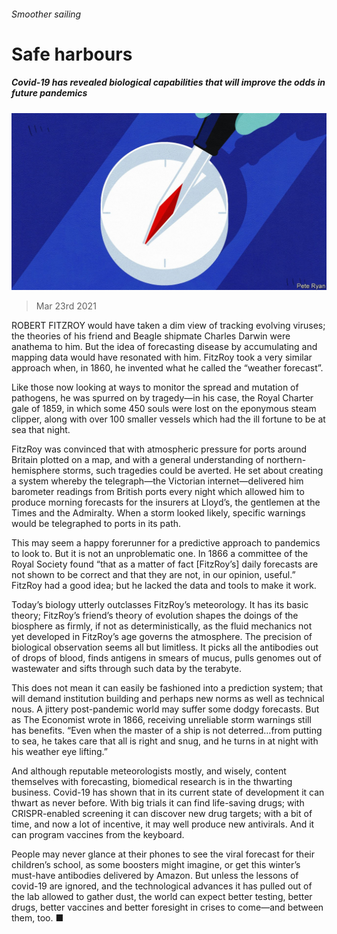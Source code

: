 ###### Smoother sailing

# Safe harbours 

##### Covid-19 has revealed biological capabilities that will improve the odds in future pandemics 

![image](images/20210327_tqd007.jpg) 

> Mar 23rd 2021 

ROBERT FITZROY would have taken a dim view of tracking evolving viruses; the theories of his friend and Beagle shipmate Charles Darwin were anathema to him. But the idea of forecasting disease by accumulating and mapping data would have resonated with him. FitzRoy took a very similar approach when, in 1860, he invented what he called the “weather forecast”.

Like those now looking at ways to monitor the spread and mutation of pathogens, he was spurred on by tragedy—in his case, the Royal Charter gale of 1859, in which some 450 souls were lost on the eponymous steam clipper, along with over 100 smaller vessels which had the ill fortune to be at sea that night.


FitzRoy was convinced that with atmospheric pressure for ports around Britain plotted on a map, and with a general understanding of northern-hemisphere storms, such tragedies could be averted. He set about creating a system whereby the telegraph—the Victorian internet—delivered him barometer readings from British ports every night which allowed him to produce morning forecasts for the insurers at Lloyd’s, the gentlemen at the Times and the Admiralty. When a storm looked likely, specific warnings would be telegraphed to ports in its path.

This may seem a happy forerunner for a predictive approach to pandemics to look to. But it is not an unproblematic one. In 1866 a committee of the Royal Society found “that as a matter of fact [FitzRoy’s] daily forecasts are not shown to be correct and that they are not, in our opinion, useful.” FitzRoy had a good idea; but he lacked the data and tools to make it work.

Today’s biology utterly outclasses FitzRoy’s meteorology. It has its basic theory; FitzRoy’s friend’s theory of evolution shapes the doings of the biosphere as firmly, if not as deterministically, as the fluid mechanics not yet developed in FitzRoy’s age governs the atmosphere. The precision of biological observation seems all but limitless. It picks all the antibodies out of drops of blood, finds antigens in smears of mucus, pulls genomes out of wastewater and sifts through such data by the terabyte.

This does not mean it can easily be fashioned into a prediction system; that will demand institution building and perhaps new norms as well as technical nous. A jittery post-pandemic world may suffer some dodgy forecasts. But as The Economist wrote in 1866, receiving unreliable storm warnings still has benefits. “Even when the master of a ship is not deterred…from putting to sea, he takes care that all is right and snug, and he turns in at night with his weather eye lifting.”

And although reputable meteorologists mostly, and wisely, content themselves with forecasting, biomedical research is in the thwarting business. Covid-19 has shown that in its current state of development it can thwart as never before. With big trials it can find life-saving drugs; with CRISPR-enabled screening it can discover new drug targets; with a bit of time, and now a lot of incentive, it may well produce new antivirals. And it can program vaccines from the keyboard.

People may never glance at their phones to see the viral forecast for their children’s school, as some boosters might imagine, or get this winter’s must-have antibodies delivered by Amazon. But unless the lessons of covid-19 are ignored, and the technological advances it has pulled out of the lab allowed to gather dust, the world can expect better testing, better drugs, better vaccines and better foresight in crises to come—and between them, too. ■

